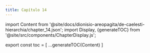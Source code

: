 ```yaml
---
title: Capítulo 14
---
```


import Content from '@site/docs/dionisio-areopagita/de-caelesti-hierarchia/chapter_14.json';
import Display, {generateTOC} from '@site/src/components/ChapterDisplay.js';

<Display data={Content} />

export const toc = [
  ...generateTOC(Content)
]
